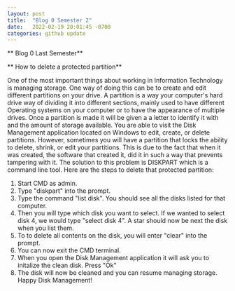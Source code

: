```yaml
---
layout: post
title:  "Blog 0 Semester 2"
date:   2022-02-19 20:01:45 -0700
categories: github update
---
```


** Blog 0 Last Semester**

** How to delete a protected partition**

One of the most important things about working in Information Technology is managing storage. 
One way of doing this can be to create and edit different partitions on your drive. 
A partition is a way your computer's hard drive way of dividing it into different sections, mainly used to have different Operating systems on your computer or to have the appearance of multiple drives.
Once a partition is made it will be given a a letter to identify it with and the amount of storage available. 
You are able to visit the  Disk Management application located on Windows to edit, create, or delete partitions. 
However, sometimes you will have a partition that locks the ability to delete, shrink, or edit your partitions. 
This is due to the fact that when it was created, the software that created it, did it in such a way that prevents tampering with it. 
The solution to this problem is DISKPART which is a command line tool. 
Here are the steps to delete that protected partition:
1. Start CMD as admin.
2. Type "diskpart" into the prompt. 
3. Type the command "list disk". You should see all the disks listed for that computer.
4. Then you will type which disk you want to select. If we wanted to select disk 4, we would type "select disk 4". A star should now be next the disk when you list them. 
5. To to delete all contents on the disk, you will enter "clear" into the prompt.
6. You can now exit the CMD terminal. 
7. When you open the Disk Management application it will ask you to initalize the clean disk. Press "Ok"
8. The disk will now be cleaned and you can resume managing storage. 
Happy Disk Management! 

